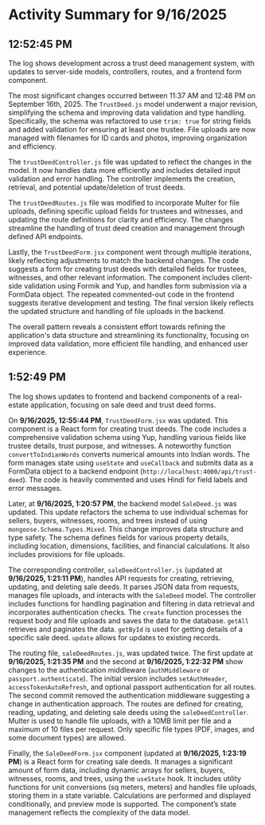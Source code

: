 # Activity Summary for 9/16/2025

## 12:52:45 PM
The log shows development across a trust deed management system, with updates to server-side models, controllers, routes, and a frontend form component.

The most significant changes occurred between 11:37 AM and 12:48 PM on September 16th, 2025.  The `TrustDeed.js` model underwent a major revision, simplifying the schema and improving data validation and type handling.  Specifically, the schema was refactored to use `trim: true` for string fields and added validation for ensuring at least one trustee.  File uploads are now managed with filenames for ID cards and photos, improving organization and efficiency.

The `trustDeedController.js` file was updated to reflect the changes in the model. It now handles data more efficiently and includes detailed input validation and error handling.  The controller implements the creation, retrieval, and potential update/deletion of trust deeds.

The `trustDeedRoutes.js` file was modified to incorporate Multer for file uploads, defining specific upload fields for trustees and witnesses, and updating the route definitions for clarity and efficiency.  The changes streamline the handling of trust deed creation and management through defined API endpoints.

Lastly, the `TrustDeedForm.jsx` component went through multiple iterations, likely reflecting adjustments to match the backend changes.  The code suggests a form for creating trust deeds with detailed fields for trustees, witnesses, and other relevant information.  The component includes client-side validation using Formik and Yup, and handles form submission via a FormData object. The repeated commented-out code in the frontend suggests iterative development and testing.  The final version likely reflects the updated structure and handling of file uploads in the backend.

The overall pattern reveals a consistent effort towards refining the application's data structure and streamlining its functionality, focusing on improved data validation, more efficient file handling, and enhanced user experience.


## 1:52:49 PM
The log shows updates to frontend and backend components of a real-estate application, focusing on sale deed and trust deed forms.

On **9/16/2025, 12:55:44 PM**, `TrustDeedForm.jsx` was updated. This component is a React form for creating trust deeds.  The code includes a comprehensive validation schema using Yup, handling various fields like trustee details, trust purpose, and witnesses. A noteworthy function `convertToIndianWords` converts numerical amounts into Indian words. The form manages state using `useState` and `useCallback` and submits data as a FormData object to a backend endpoint (`http://localhost:4000/api/trust-deed`). The code is heavily commented and uses Hindi for field labels and error messages.

Later, at **9/16/2025, 1:20:57 PM**, the backend model `SaleDeed.js` was updated. This update refactors the schema to use individual schemas for sellers, buyers, witnesses, rooms, and trees instead of using `mongoose.Schema.Types.Mixed`. This change improves data structure and type safety.  The schema defines fields for various property details, including location, dimensions, facilities, and financial calculations.  It also includes provisions for file uploads.

The corresponding controller, `saleDeedController.js` (updated at **9/16/2025, 1:21:11 PM**), handles API requests for creating, retrieving, updating, and deleting sale deeds.  It parses JSON data from requests, manages file uploads, and interacts with the `SaleDeed` model.  The controller includes functions for handling pagination and filtering in data retrieval and incorporates authentication checks.  The `create` function processes the request body and file uploads and saves the data to the database.  `getAll` retrieves and paginates the data. `getById` is used for getting details of a specific sale deed. `update` allows for updates to existing records.

The routing file, `saleDeedRoutes.js`, was updated twice.  The first update at **9/16/2025, 1:21:35 PM** and the second at **9/16/2025, 1:22:32 PM** show changes to the authentication middleware (`authMiddleware` or `passport.authenticate`). The initial version includes `setAuthHeader`, `accessTokenAutoRefresh`, and optional passport authentication for all routes. The second commit removed the authentication middleware suggesting a change in authentication approach. The routes are defined for creating, reading, updating, and deleting sale deeds using the `saleDeedController`.  Multer is used to handle file uploads, with a 10MB limit per file and a maximum of 10 files per request.  Only specific file types (PDF, images, and some document types) are allowed.

Finally, the `SaleDeedForm.jsx` component (updated at **9/16/2025, 1:23:19 PM**) is a React form for creating sale deeds. It manages a significant amount of form data, including dynamic arrays for sellers, buyers, witnesses, rooms, and trees, using the `useState` hook.  It includes utility functions for unit conversions (sq meters, meters) and handles file uploads, storing them in a state variable. Calculations are performed and displayed conditionally, and preview mode is supported.  The component’s state management reflects the complexity of the data model.
